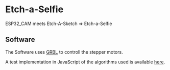 # Etch-a-Selfie
ESP32_CAM meets Etch-A-Sketch => Etch-a-Selfie



## Software

The Software uses [GRBL](https://github.com/bdring/Grbl_Esp32) to controll the stepper motors.

A test implementation in JavaScript of the algorithms used is available [here](https://etch-a-selfie.im-pro.at/).





